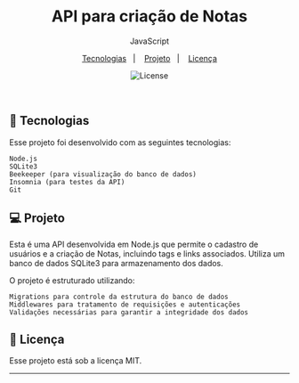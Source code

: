 <h1 align="center"> API para criação de Notas </h1>

<p align="center">
JavaScript
</p>

<p align="center">
  <a href="#-tecnologias">Tecnologias</a>&nbsp;&nbsp;&nbsp;|&nbsp;&nbsp;&nbsp;
  <a href="#-projeto">Projeto</a>&nbsp;&nbsp;&nbsp;|&nbsp;&nbsp;&nbsp;
  <a href="#memo-licença">Licença</a>
</p>

<p align="center">
  <img alt="License" src="https://img.shields.io/static/v1?label=license&message=MIT&color=49AA26&labelColor=000000">
</p>

<br>



## 🚀 Tecnologias

Esse projeto foi desenvolvido com as seguintes tecnologias:

    Node.js
    SQLite3
    Beekeeper (para visualização do banco de dados)
    Insomnia (para testes da API)
    Git


## 💻 Projeto

Esta é uma API desenvolvida em Node.js que permite o cadastro de usuários e a criação de Notas, incluindo tags e links associados. Utiliza um banco de dados SQLite3 para armazenamento dos dados.

O projeto é estruturado utilizando:

    Migrations para controle da estrutura do banco de dados
    Middlewares para tratamento de requisições e autenticações
    Validações necessárias para garantir a integridade dos dados

## :memo: Licença

Esse projeto está sob a licença MIT.

---